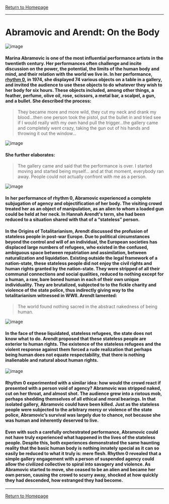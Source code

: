 [Return to Homepage](https://timmypoyu.github.io)
- - - -
# Abramovic and Arendt: On the Body 
![image](https://github.com/Timmypoyu/Timmypoyu.github.io/blob/master/Arts/Arts/artmemo5/artmemo5-1.jpg?raw=true)
#### Marina Abramovic is one of the most influential performance artists in the twentieth century. Her performances often challenge and incite discussion on the power, the potential, the limits of the human body and mind, and their relation with the world we live in. In her performance, [rhythm 0](https://www.youtube.com/watch?v=xTBkbseXfOQ), in 1974, she displayed 74 various objects on a table in a gallery, and invited the audience to use these objects to do whatever they wish to her body for six hours. These objects included, among other things, a feather, perfume, olive oil, rose, scissors, a metal bar, a scalpel, a gun, and a bullet. She described the process: 
> They became more and more wild, they cut my neck and drank my blood...then one person took the pistol, put the bullet in and tried see if I would really with my own hand pull the trigger…the gallery came and completely went crazy, taking the gun out of his hands and throwing it out the window… 

![image](https://github.com/Timmypoyu/Timmypoyu.github.io/blob/master/Arts/Arts/artmemo5/artmemo5-3.jpg?raw=true)
#### She further elaborates:
>The gallery came and said that the performance is over. I started moving and started being myself… and at that moment, everybody ran away. People could not actually confront with me as a person. 

![image](https://github.com/Timmypoyu/Timmypoyu.github.io/blob/master/Arts/Arts/artmemo5/artmemo5-4.jpg?raw=true)
#### In her performance of rhythm 0, Abramovic experienced a complete subjugation of agency and objectification of her body. The visiting crowd treated her as an object of manipulation, as an alien to whom a loaded gun could be held at her neck. In Hannah Arendt's term, she had been reduced to a situation shared with that of a “stateless” person.

#### In the Origins of Totalitarianism, Arendt discussed the profusion of stateless people in post-war Europe. Due to political circumstances beyond the control and will of an individual, the European societies has displaced large numbers of refugees, who existed in the confused, ambiguous space between repatriation and assimilation, between naturalization and liquidation. Existing outside the legal framework of a nation-state, these stateless people did not enjoy the civil rights and human rights granted by the nation-state. They were stripped of all their communal connections and social qualities, reduced to nothing except for a human, a raw, bare boned human in each of their own unique individuality. They are brutalized, subjected to to the fickle charity and violence of the state police, thus indirectly giving way to the totalitarianism witnessed in WWII. Arendt lamented: 
> The world found nothing sacred in the abstract nakedness of being human.

![image](https://github.com/Timmypoyu/Timmypoyu.github.io/blob/master/Arts/Arts/artmemo5/hannah_arendt.png?raw=true)
#### In the face of these liquidated, stateless refugees, the state does not know what to do. Arendt proposed that these stateless people are exterior to human rights. The existence of the stateless refugees and the violent response against them forced a rude realization that perhaps being human does not equate respectability, that there is nothing inalienable and natural about human rights.  

![image](https://github.com/Timmypoyu/Timmypoyu.github.io/blob/master/Arts/Arts/artmemo5/artmemo5-2.jpg?raw=true)

#### Rhythm 0 experimented with a similar idea: how would the crowd react if presented with a person void of agency? Abramovic was stripped naked, cut on her throat, and almost shot. The audience grew into a riotous mob, perhaps shedding themselves of all ethical and moral bearings. In that isolated gallery, Abramovic could have been killed. Just as the stateless people were subjected to the arbitrary mercy or violence of the state police, Abramovic’s survival was largely due to chance, not because she was human and inherently deserved to live.

#### Even with such a carefully orchestrated performance, Abramovic could not have truly experienced what happened in the lives of the stateless people. Despite this, both experiences demonstrated the same haunting reality that the basic human body is nothing innately special as it can so easily be reduced to what it truly is: mere flesh. Rhythm 0 revealed that a simple gallery engagement with a person of suspended agency could allow the civilized collective to spiral into savagery and violence. As Abramovic started to move, she ceased to be an alien and became her own person, causing the crowd to scurry away, shocked at how quickly they had descended, how estranged they had become. 

- - - -
[Return to Homepage](https://timmypoyu.github.io)
